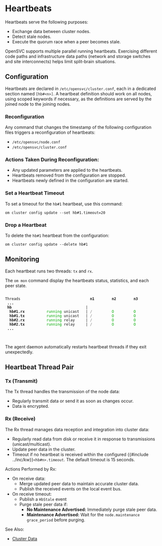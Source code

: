 # Heartbeats

Heartbeats serve the following purposes:

- Exchange data between cluster nodes.
- Detect stale nodes.
- Execute the quorum race when a peer becomes stale.

OpenSVC supports multiple parallel running heartbeats. Exercising different code paths and infrastructure data paths (network and storage switches and site interconnects) helps limit split-brain situations.

## Configuration

Heartbeats are declared in `/etc/opensvc/cluster.conf`, each in a dedicated section named `[hb#<n>]`. A heartbeat definition should work on all nodes, using scoped keywords if necessary, as the definitions are served by the joined node to the joining nodes.

### Reconfiguration

Any command that changes the timestamp of the following configuration files triggers a reconfiguration of heartbeats:

- `/etc/opensvc/node.conf`
- `/etc/opensvc/cluster.conf`

### Actions Taken During Reconfiguration:

- Any updated parameters are applied to the heartbeats.
- Heartbeats removed from the configuration are stopped.
- Heartbeats newly defined in the configuration are started.

### Set a Heartbeat Timeout

To set a timeout for the `hb#1` heartbeat, use this command:

```
om cluster config update --set hb#1.timeout=20
```

### Drop a Heartbeat

To delete the `hb#1` heartbeat from the configuration:

```
om cluster config update --delete hb#1
```

## Monitoring

Each heartbeat runs two threads: `tx` and `rx`.

The `om mon` command display the heartbeats status, statistics, and each peer state.

<head>
<style type="text/css">
.ansi2html-content { display: inline; white-space: pre-wrap; word-wrap: break-word; }
.body_foreground { color: #AAAAAA; }
.body_background { background-color: #000000; }
.inv_foreground { color: #000000; }
.inv_background { background-color: #AAAAAA; }
.ansi1 { font-weight: bold; }
.ansi32 { color: #00aa00; }
.ansi33 { color: #aa5500; }
.ansi90 { color: #7f7f7f; }
.ansi91 { color: #ff0000; }
.ansi92 { color: #00ff00; }
.ansi93 { color: #ffff00; }
.ansi94 { color: #5c5cff; }
</style>
</head>
<pre class="ansi2html-content">
<code class="hljs">
Threads                                <span class="ansi1">n1</span>        <span class="ansi1">n2</span>        <span class="ansi1">n3</span>        
 <span class="ansi1">...</span>
 <span class="ansi1">hb</span>                                  |                                           <span class="ansi1">
  hb#1.rx</span>          <span class="ansi32">running</span> unicast   | <span class="ansi90">/</span>         <span class="ansi32">O</span>         <span class="ansi32">O</span>             <span class="ansi1">
  hb#1.tx</span>          <span class="ansi32">running</span> unicast   | <span class="ansi90">/</span>         <span class="ansi32">O</span>         <span class="ansi32">O</span>             <span class="ansi1">
  hb#2.rx</span>          <span class="ansi32">running</span> relay     | <span class="ansi90">/</span>         <span class="ansi32">O</span>         <span class="ansi32">O</span>             <span class="ansi1">
  hb#2.tx</span>          <span class="ansi32">running</span> relay     | <span class="ansi90">/</span>         <span class="ansi32">O</span>         <span class="ansi32">O</span>             
<span class="ansi1"> ...</span>
                                                                                 
</code>
</pre>                                                                                 

The agent daemon automatically restarts heartbeat threads if they exit unexpectedly.

## Heartbeat Thread Pair

### Tx (Transmit)

The Tx thread handles the transmission of the node data:

- Regularly transmit data or send it as soon as changes occur.
- Data is encrypted.

### Rx (Receive)

The Rx thread manages data reception and integration into cluster data:

- Regularly read data from disk or receive it in response to transmissions (unicast/multicast).
- Update peer data in the cluster.
- Timeout if no heartbeat is received within the configured {{#include ../inc/kw}}`<hb#n>.timeout`. The default timeout is 15 seconds.

Actions Performed by Rx:

- On receive data:
  - Merge updated peer data to maintain accurate cluster data.
  - Publish the received events on the local event bus.
- On receive timeout:
  - Publish a `HbStale` event 
  - Purge stale peer data if:
    - **No Maintenance Advertised:** Immediately purge stale peer data.
    - **Maintenance Advertised:** Wait for the `node.maintenance grace_period` before purging.

<div class="warning">

See Also:
* [Cluster Data](internals.cluster_data.md)

</div>

